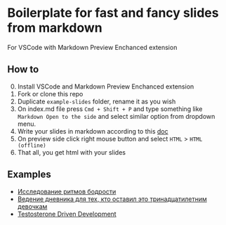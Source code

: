# Boilerplate for fast and fancy slides from markdown

For VSCode with Markdown Preview Enchanced extension

## How to

0. Install VSCode and Markdown Preview Enchanced extension
1. Fork or clone this repo
2. Duplicate `example-slides` folder, rename it as you wish
3. On index.md file press `Cmd + Shift + P` and type something like `Markdown Open to the side` and select similar option from dropdown menu.
4. Write your slides in markdown according to this [doc](https://rawgit.com/shd101wyy/markdown-preview-enhanced/master/docs/presentation-intro.html)
5. On preview side click right mouse button and select `HTML` > `HTML (offline)`
6. That all, you get html with your slides

## Examples

- [Исследование ритмов бодрости](https://m0rtyn.github.io/slides/rhythm-study/index.html)
- [Ведение дневника для тех, кто оставил это тринадцатилетним девочкам](https://m0rtyn.github.io/slides/diary-for-13-years-old-girls/index.html)
- [Testosterone Driven Development](https://m0rtyn.github.io/slides/testosterone-driven-development/index.html)
